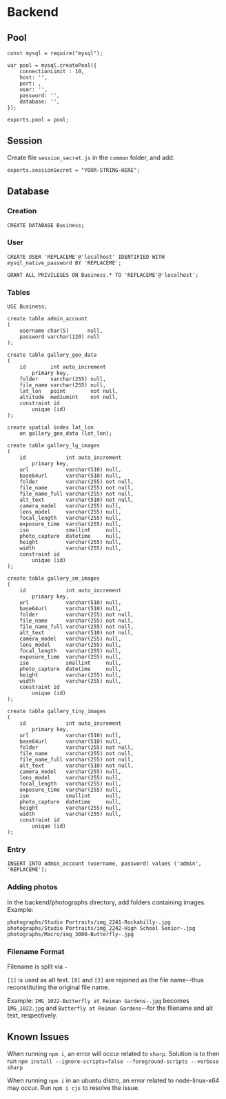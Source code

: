 # Backend
## Pool

```
const mysql = require("mysql");

var pool = mysql.createPool({
    connectionLimit : 10,
    host: '',
    port: ,
    user: '',
    password: '',
    database: '',
});

exports.pool = pool;

```

## Session

Create file `session_secret.js` in the `common` folder, and add:
```
exports.sessionSecret = "YOUR-STRING-HERE";
```

## Database
### Creation

```
CREATE DATABASE Business;
```

### User

```
CREATE USER 'REPLACEME'@'localhost' IDENTIFIED WITH mysql_native_password BY 'REPLACEME';
```

```
GRANT ALL PRIVILEGES ON Business.* TO 'REPLACEME'@'localhost'; 
```

### Tables

```
USE Business; 
```

```
create table admin_account
(
    username char(5)      null,
    password varchar(120) null
);

create table gallery_geo_data
(
    id        int auto_increment
        primary key,
    folder    varchar(255) null,
    file_name varchar(255) null,
    lat_lon   point        not null,
    altitude  mediumint    not null,
    constraint id
        unique (id)
);

create spatial index lat_lon
    on gallery_geo_data (lat_lon);

create table gallery_lg_images
(
    id             int auto_increment
        primary key,
    url            varchar(510) null,
    base64url      varchar(510) null,
    folder         varchar(255) not null,
    file_name      varchar(255) not null,
    file_name_full varchar(255) not null,
    alt_text       varchar(510) not null,
    camera_model   varchar(255) null,
    lens_model     varchar(255) null,
    focal_length   varchar(255) null,
    exposure_time  varchar(255) null,
    iso            smallint     null,
    photo_capture  datetime     null,
    height         varchar(255) null,
    width          varchar(255) null,
    constraint id
        unique (id)
);

create table gallery_sm_images
(
    id             int auto_increment
        primary key,
    url            varchar(510) null,
    base64url      varchar(510) null,
    folder         varchar(255) not null,
    file_name      varchar(255) not null,
    file_name_full varchar(255) not null,
    alt_text       varchar(510) not null,
    camera_model   varchar(255) null,
    lens_model     varchar(255) null,
    focal_length   varchar(255) null,
    exposure_time  varchar(255) null,
    iso            smallint     null,
    photo_capture  datetime     null,
    height         varchar(255) null,
    width          varchar(255) null,
    constraint id
        unique (id)
);

create table gallery_tiny_images
(
    id             int auto_increment
        primary key,
    url            varchar(510) null,
    base64url      varchar(510) null,
    folder         varchar(255) not null,
    file_name      varchar(255) not null,
    file_name_full varchar(255) not null,
    alt_text       varchar(510) not null,
    camera_model   varchar(255) null,
    lens_model     varchar(255) null,
    focal_length   varchar(255) null,
    exposure_time  varchar(255) null,
    iso            smallint     null,
    photo_capture  datetime     null,
    height         varchar(255) null,
    width          varchar(255) null,
    constraint id
        unique (id)
);
```

### Entry
```
INSERT INTO admin_account (username, password) values ('admin', 'REPLACEME');   
```

### Adding photos

In the backend/photographs directory, add folders containing images. Example:

```
photographs/Studio Portraits/img_2241-Rockabilly-.jpg
photographs/Studio Portraits/img_2242-High School Senior-.jpg
photographs/Macro/img_3000-Butterfly-.jpg
```


### Filename Format

Filename is split via `-` 

`[1]` is used as alt text. `[0]` and `[2]` are rejoined as the file name--thus reconstituting the original file name.

Example: `IMG_1022-Butterfly at Reiman Gardens-.jpg` becomes `IMG_1022.jpg` and `Butterfly at Reiman Gardens`--for the filename and alt text, respectively. 

## Known Issues

When running `npm i`, an error will occur related to `sharp`. Solution is to then run `npm install --ignore-scripts=false --foreground-scripts --verbose sharp`

When running `npm i` in an ubuntu distro, an error related to node-linux-x64 may occur. Run `npm i cjs` to resolve the issue.